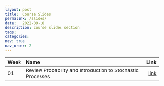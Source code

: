 ```yaml
---
layout: post
title:  Course Slides
permalink: /slides/
date:   2022-09-18
description: course slides section
tags: 
categories: 
nav: true
nav_order: 2
---
```

| Week | Name                                                        | Link                                                                                     |
| :---- | :--------------------------------------------------------------------- | -----------------------------------------------------------------------------------------------------: |
| 01   | Review Probability and Introduction to Stochastic Processes | <a href='/assets/pdf/slides/Fall-2022-SP_Week_01_Review_Probability_Intro_SP_v2.pdf'>link</a> |
